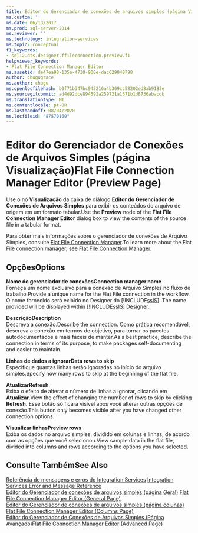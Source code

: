 ```yaml
---
title: Editor do Gerenciador de conexões de arquivos simples (página Visualização) | Microsoft Docs
ms.custom: ''
ms.date: 06/13/2017
ms.prod: sql-server-2014
ms.reviewer: ''
ms.technology: integration-services
ms.topic: conceptual
f1_keywords:
- sql12.dts.designer.ffileconnection.preview.f1
helpviewer_keywords:
- Flat File Connection Manager Editor
ms.assetid: de47ea98-135e-4730-900e-dac629848798
author: chugugrace
ms.author: chugu
ms.openlocfilehash: b0f71b347bc943216a4b309cc58202ed8ab9183e
ms.sourcegitcommit: ad4d92dce894592a259721a1571b1d8736abacdb
ms.translationtype: MT
ms.contentlocale: pt-BR
ms.lasthandoff: 08/04/2020
ms.locfileid: "87570160"
---
```

# <a name="flat-file-connection-manager-editor-preview-page"></a><span data-ttu-id="16112-102">Editor do Gerenciador de Conexões de Arquivos Simples (página Visualização)</span><span class="sxs-lookup"><span data-stu-id="16112-102">Flat File Connection Manager Editor (Preview Page)</span></span>
  <span data-ttu-id="16112-103">Use o nó **Visualização** da caixa de diálogo **Editor do Gerenciador de Conexões de Arquivos Simples** para exibir os conteúdos do arquivo de origem em um formato tabular.</span><span class="sxs-lookup"><span data-stu-id="16112-103">Use the **Preview** node of the **Flat File Connection Manager Editor** dialog box to view the contents of the source file in a tabular format.</span></span>  
  
 <span data-ttu-id="16112-104">Para obter mais informações sobre o gerenciador de conexões de Arquivo Simples, consulte [Flat File Connection Manager](connection-manager/file-connection-manager.md).</span><span class="sxs-lookup"><span data-stu-id="16112-104">To learn more about the Flat File connection manager, see [Flat File Connection Manager](connection-manager/file-connection-manager.md).</span></span>  
  
## <a name="options"></a><span data-ttu-id="16112-105">Opções</span><span class="sxs-lookup"><span data-stu-id="16112-105">Options</span></span>  
 <span data-ttu-id="16112-106">**Nome do gerenciador de conexões**</span><span class="sxs-lookup"><span data-stu-id="16112-106">**Connection manager name**</span></span>  
 <span data-ttu-id="16112-107">Forneça um nome exclusivo para a conexão de Arquivo Simples no fluxo de trabalho.</span><span class="sxs-lookup"><span data-stu-id="16112-107">Provide a unique name for the Flat File connection in the workflow.</span></span> <span data-ttu-id="16112-108">O nome fornecido será exibido no Designer do [!INCLUDE[ssIS](../includes/ssis-md.md)] .</span><span class="sxs-lookup"><span data-stu-id="16112-108">The name provided will be displayed within [!INCLUDE[ssIS](../includes/ssis-md.md)] Designer.</span></span>  
  
 <span data-ttu-id="16112-109">**Descrição**</span><span class="sxs-lookup"><span data-stu-id="16112-109">**Description**</span></span>  
 <span data-ttu-id="16112-110">Descreva a conexão.</span><span class="sxs-lookup"><span data-stu-id="16112-110">Describe the connection.</span></span> <span data-ttu-id="16112-111">Como prática recomendável, descreva a conexão em termos de objetivo, para tornar os pacotes autodocumentados e mais fáceis de manter.</span><span class="sxs-lookup"><span data-stu-id="16112-111">As a best practice, describe the connection in terms of its purpose, to make packages self-documenting and easier to maintain.</span></span>  
  
 <span data-ttu-id="16112-112">**Linhas de dados a ignorar**</span><span class="sxs-lookup"><span data-stu-id="16112-112">**Data rows to skip**</span></span>  
 <span data-ttu-id="16112-113">Especifique quantas linhas serão ignoradas no início do arquivo simples.</span><span class="sxs-lookup"><span data-stu-id="16112-113">Specify how many rows to skip at the beginning of the flat file.</span></span>  
  
 <span data-ttu-id="16112-114">**Atualizar**</span><span class="sxs-lookup"><span data-stu-id="16112-114">**Refresh**</span></span>  
 <span data-ttu-id="16112-115">Exiba o efeito de alterar o número de linhas a ignorar, clicando em **Atualizar**.</span><span class="sxs-lookup"><span data-stu-id="16112-115">View the effect of changing the number of rows to skip by clicking **Refresh**.</span></span> <span data-ttu-id="16112-116">Esse botão só ficará visível após você alterar outras opções de conexão.</span><span class="sxs-lookup"><span data-stu-id="16112-116">This button only becomes visible after you have changed other connection options.</span></span>  
  
 <span data-ttu-id="16112-117">**Visualizar linhas**</span><span class="sxs-lookup"><span data-stu-id="16112-117">**Preview rows**</span></span>  
 <span data-ttu-id="16112-118">Exiba os dados no arquivo simples, dividido em colunas e linhas, de acordo com as opções que você selecionou.</span><span class="sxs-lookup"><span data-stu-id="16112-118">View sample data in the flat file, divided into columns and rows according to the options you have selected.</span></span>  
  
## <a name="see-also"></a><span data-ttu-id="16112-119">Consulte Também</span><span class="sxs-lookup"><span data-stu-id="16112-119">See Also</span></span>  
 <span data-ttu-id="16112-120">[Referência de mensagens e erros do Integration Services](../../2014/integration-services/integration-services-error-and-message-reference.md) </span><span class="sxs-lookup"><span data-stu-id="16112-120">[Integration Services Error and Message Reference](../../2014/integration-services/integration-services-error-and-message-reference.md) </span></span>  
 <span data-ttu-id="16112-121">[Editor do Gerenciador de conexões de arquivos simples &#40;página Geral&#41;](general-page-of-integration-services-designers-options.md) </span><span class="sxs-lookup"><span data-stu-id="16112-121">[Flat File Connection Manager Editor &#40;General Page&#41;](general-page-of-integration-services-designers-options.md) </span></span>  
 <span data-ttu-id="16112-122">[Editor do Gerenciador de conexões de arquivos simples &#40;página colunas&#41;](../../2014/integration-services/flat-file-connection-manager-editor-columns-page.md) </span><span class="sxs-lookup"><span data-stu-id="16112-122">[Flat File Connection Manager Editor &#40;Columns Page&#41;](../../2014/integration-services/flat-file-connection-manager-editor-columns-page.md) </span></span>  
 [<span data-ttu-id="16112-123">Editor do Gerenciador de Conexões de Arquivos Simples &#40;Página Avançado&#41;</span><span class="sxs-lookup"><span data-stu-id="16112-123">Flat File Connection Manager Editor &#40;Advanced Page&#41;</span></span>](../../2014/integration-services/flat-file-connection-manager-editor-advanced-page.md)  
  
  

